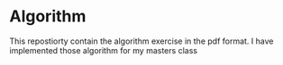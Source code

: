 # Algorithm
This repostiorty contain the algorithm exercise in the pdf format.
I have implemented those algorithm for my masters class 
